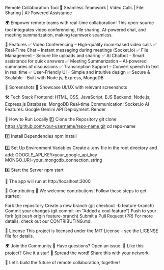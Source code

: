 Remote Collaboration Tool 🚀
Seamless Teamwork | Video Calls | File Sharing | AI-Powered Assistance



🌍 Empower remote teams with real-time collaboration! This open-source tool integrates video conferencing, file sharing, AI-powered chat, and meeting summarization, making teamwork seamless.

🌟 Features
✅ Video Conferencing – High-quality room-based video calls
✅ Real-Time Chat – Instant messaging during meetings (Socket.io)
✅ File Management – Secure file uploads and sharing
✅ AI Chatbot – Smart assistance for quick answers
✅ Meeting Summarization – AI-powered summaries of discussions
✅ Transcription Support – Convert speech to text in real time
✅ User-Friendly UI – Simple and intuitive design
✅ Secure & Scalable – Built with Node.js, Express, MongoDB

📸 Screenshots
🚀 Showcase UI/UX with relevant screenshots

🛠 Tech Stack
Frontend: HTML, CSS, JavaScript, EJS
Backend: Node.js, Express.js
Database: MongoDB
Real-time Communication: Socket.io
AI Features: Google Gemini API
Deployment: Render

🎯 How to Run Locally
1️⃣ Clone the Repository
git clone https://github.com/your-username/repo-name.git
cd repo-name

2️⃣ Install Dependencies
npm install

3️⃣ Set Up Environment Variables
Create a .env file in the root directory and add:
GOOGLE_API_KEY=your_google_api_key
MONGO_URI=your_mongodb_connection_string

4️⃣ Start the Server
npm start

🔹 The app will run at http://localhost:3000

🤝 Contributing
🎉 We welcome contributions! Follow these steps to get started:

Fork the repository
Create a new branch (git checkout -b feature-branch)
Commit your changes (git commit -m "Added a cool feature")
Push to your fork (git push origin feature-branch)
Submit a Pull Request (PR)
For more details, check out our CONTRIBUTING.md.

📜 License
This project is licensed under the MIT License – see the LICENSE file for details.

🌍 Join the Community
💬 Have questions? Open an issue.
🌟 Like this project? Give it a star!
📢 Spread the word! Share this with your network.

🚀 Let’s build the future of remote collaboration, together!
